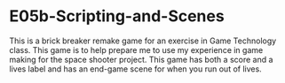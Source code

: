 # E05b-Scripting-and-Scenes

This is a brick breaker remake game for an exercise in Game Technology class. This game is to help
prepare me to use my experience in game making for the space shooter project. This game has both a score and a lives label and 
has an end-game scene for when you run out of lives.
